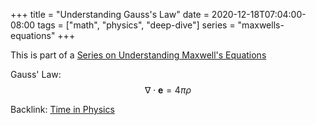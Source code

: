 +++
title = "Understanding Gauss's Law"
date = 2020-12-18T07:04:00-08:00
tags = ["math", "physics", "deep-dive"]
series = "maxwells-equations"
+++

<div class="series-header">
<span>This is part of a <a href="/series/maxwells-equations/">Series on Understanding Maxwell's Equations</a></span>
</div>

Gauss' Law:
 $$\nabla \cdot \boldsymbol{e} = 4 \pi \rho$$

Backlink: [Time in Physics](/posts/time-in-physics)